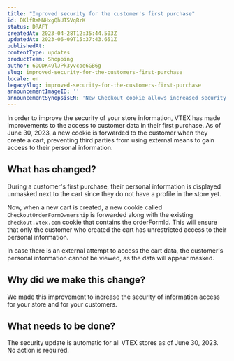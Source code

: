 ```yaml
---
title: "Improved security for the customer's first purchase"
id: DKlfRaMNHxgQhUT5VqRrK
status: DRAFT
createdAt: 2023-04-28T12:35:44.503Z
updatedAt: 2023-06-09T15:37:43.651Z
publishedAt: 
contentType: updates
productTeam: Shopping
author: 6DODK49lJPk3yvcoe6GB6g
slug: improved-security-for-the-customers-first-purchase
locale: en
legacySlug: improved-security-for-the-customers-first-purchase
announcementImageID: ''
announcementSynopsisEN: 'New Checkout cookie allows increased security in your store'
---
```


In order to improve the security of your store information, VTEX has made improvements to the access to customer data in their first purchase. As of June 30, 2023, a new cookie is forwarded to the customer when they create a cart, preventing third parties from using external means to gain access to their personal information.

## What has changed?

During a customer's first purchase, their personal information is displayed unmasked next to the cart since they do not have a profile in the store yet.

Now, when a new cart is created, a new cookie called `CheckoutOrderFormOwnership` is forwarded along with the existing `checkout.vtex.com` cookie that contains the orderFormId. This will ensure that only the customer who created the cart has unrestricted access to their personal information.

In case there is an external attempt to access the cart data, the customer's personal information cannot be viewed, as the data will appear masked.

## Why did we make this change?

We made this improvement to increase the security of information access for your store and for your customers.

## What needs to be done?

The security update is automatic for all VTEX stores as of June 30, 2023. No action is required.
